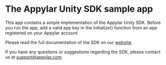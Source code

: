 # The Appylar Unity SDK sample app

This app contains a simple implementation of the Appylar Unity SDK. Before you run the app, add a valid app key in the Initialize() function from an app registered on your Appylar account.

Please read the full documentation of the SDK on our [website](https://www.appylar.com/documentation/unity/overview/).

If you have any questions or suggestions regarding the SDK, please contact us at [support@appylar.com](mailto:support@appylar.com).
